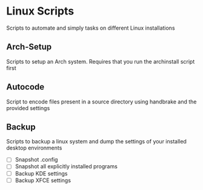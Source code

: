 # Linux Scripts
Scripts to automate and simply tasks on different Linux installations

## Arch-Setup
Scripts to setup an Arch system. Requires that you run the archinstall script first

## Autocode
Script to encode files present in a source directory using handbrake and the provided settings

## Backup
Scripts to backup a linux system and dump the settings of your installed desktop environments

- [ ] Snapshot .config
- [ ] Snapshot all explicitly installed programs
- [ ] Backup KDE settings
- [ ] Backup XFCE settings
